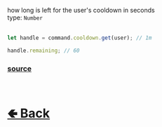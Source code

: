 how long is left for the user's cooldown in seconds<br>
type: `Number`<br><br>

```js
let handle = command.cooldown.get(user); // 1m

handle.remaining; // 60
```

### [source](https://github.com/shysolocup/noscord.js/blob/main/src/Services/CommandService/custard/CooldownUserHandle.js)


<br> <h1> [🢀 Back](https://github.com/shysolocup/noscord.js/wiki/Commands.SlashCommand.CooldownHandle.CooldownUserHandle) </h1>